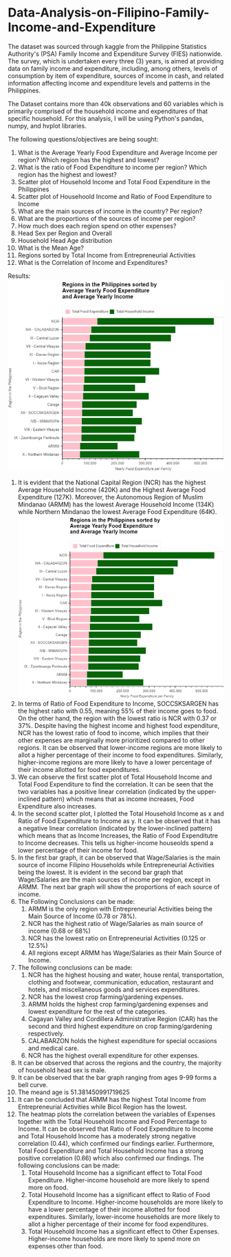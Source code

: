 # Data-Analysis-on-Filipino-Family-Income-and-Expenditure
The dataset was sourced through kaggle from the Philippine Statistics Authority's (PSA) Family Income and Expenditure Survey (FIES) nationwide. The survey, which is undertaken every three (3) years, is aimed at providing data on family income and expenditure, including, among others, levels of consumption by item of expenditure, sources of income in cash, and related information affecting income and expenditure levels and patterns in the Philippines.

The Dataset contains more than 40k observations and 60 variables which is primarily comprised of the household income and expenditures of that specific household. For this analysis, I will be using Python's pandas, numpy, and hvplot libraries.

The following questions/objectives are being sought:
1. What is the Average Yearly Food Expenditure and Average Income per region? Which region has the highest and lowest?
2. What is the ratio of Food Expenditure to income per region? Which region has the highest and lowest?
3. Scatter plot of Household Income and Total Food Expenditure in the Philippines
4. Scatter plot of Househoold Income and Ratio of Food Expenditure to Income
5. What are the main sources of income in the country? Per region?
6. What are the proportions of the sources of income per region?
7. How much does each region spend on other expenses?
8. Head Sex per Region and Overall
9. Household Head Age distribution
10. What is the Mean Age?
11. Regions sorted by Total Income from Entrepreneurial Activities
12. What is the Correlation of Income and Expenditures?

Results: 
![regions yearly income expenditure](https://github.com/johanncatalla/Data-Analysis-on-Filipino-Family-Income-and-Expenditure/blob/main/images/1.png)
1. It is evident that the National Capital Region (NCR) has the highest Average Household Income (420K) and the Highest Average Food Expenditure (127K). Moreover, the Autonomous Region of Muslim Mindanao (ARMM) has the lowest Average Household Income (134K) while Northern Mindanao the lowest Average Food Expenditure (64K). 
![regions yearly income expenditure](https://github.com/johanncatalla/Data-Analysis-on-Filipino-Family-Income-and-Expenditure/blob/main/images/1.png)
2. In terms of Ratio of Food Expenditure to Income, SOCCSKSARGEN has the highest ratio with 0.55, meaning 55% of their income goes to food. On the other hand, the region with the lowest ratio is NCR with 0.37 or 37%. Despite having the highest income and highest food expenditure, NCR has the lowest ratio of food to income, which implies that their other expenses are marginally more prioritized compared to other regions. It can be observed that lower-income regions are more likely to allot a higher percentage of their income to food expenditures. Similarly, higher-income regions are more likely to have a lower percentage of their income allotted for food expenditures. 
3. We can observe the first scatter plot of Total Household Income and Total Food Expenditure to find the correlation. It can be seen that the two variables has a positive linear correlation (indicated by the upper-inclined pattern) which means that as income increases, Food Expenditure also increases.
4. In the second scatter plot, I plotted the Total Household Income as x and Ratio of Food Expenditure to Income as y. It can be observed that it has a negative linear correlation (indicated by the lower-inclined pattern) which means that as Income Increases, the Ratio of Food Expenditutre to Income decreases. This tells us higher-income houseolds spend a lower percentage of their income for food. 
5. In the first bar graph, it can be observed that Wage/Salaries is the main source of income Filipino Households while Entrepreneurial Activities being the lowest. It is evident in the second bar graph that Wage/Salaries are the main sources of income per region, except in ARMM. The next bar graph will show the proportions of each source of income.
6. The Following Conclusions can be made: 
    1. ARMM is the only region with Entrepreneurial Activities being the Main Source of Income (0.78 or 78%). 
    2. NCR has the highest ratio of Wage/Salaries as main source of income (0.68 or 68%)
    3. NCR has the lowest ratio on Entrepreneurial Activities (0.125 or 12.5%)
    4. All regions except ARMM has Wage/Salaries as their Main Source of Income.
7. The following conclusions can be made: 
    1. NCR has the highest housing and water, house rental, transportation, clothing and footwear, communication, education, restaurant and hotels, and miscellaneous goods and services expenditures.
    2. NCR has the lowest crop farming/gardening expenses. 
    3. ARMM holds the highest crop farming/gardening expenses and lowest expenditure for the rest of the categories. 
    4. Cagayan Valley and Cordillera Administrative Region (CAR) has the second and third highest expenditure on crop farming/gardening respectively.
    5. CALABARZON holds the highest expenditure for special occasions and medical care. 
    6. NCR has the highest overall expenditure for other expenses.
8. It can be observed that across the regions and the country, the majority of household head sex is male. 
9. It can be observed that the bar graph ranging from ages 9-99 forms a bell curve.
10. The meand age is 51.381450991719625
11. It can be concluded that ARMM has the highest Total Income from Entrepreneurial Activities while Bicol Region has the lowest. 
12. The heatmap plots the correlation between the variables of Expenses together with the Total Household Income and Food Percentage to Income. It can be observed that Ratio of Food Expenditure to Income and Total Household Income has a moderately strong negative correlation (0.44), which confirmed our findings earlier. Furthermore, Total Food Expenditure and Total Household Income has a strong positive correlation (0.66) which also confirmed our findings. The following conclusions can be made:
    1. Total Household Income has a significant effect to Total Food Expenditure. Higher-income household are more likely to spend more on food.
    2. Total Household Income has a significant effect to Ratio of Food Expenditure to Income. Higher-income households are more likely to have a lower percentage of their income allotted for food expenditures. Similarly, lower-income households are more likely to allot a higher percentage of their income for food expenditures.
    3. Total Household Income has a significant effect to Other Expenses. Higher-income households are more likely to spend more on expenses other than food.  
